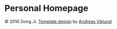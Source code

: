 # Personal Homepage
&copy; 2016 Dong Ji. <a href="http://andreasviklund.com/templates/origo/">Template design</a> by <a href="http://andreasviklund.com/">Andreas Viklund</a>
